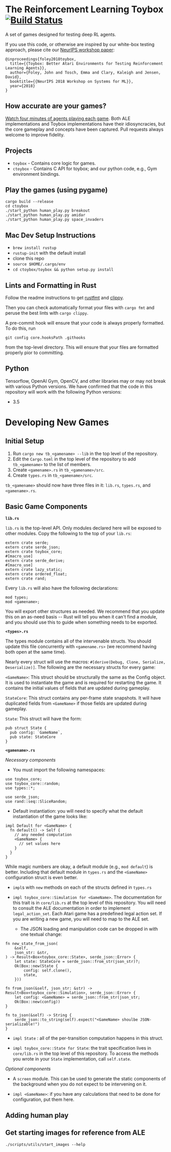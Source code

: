 # The Reinforcement Learning Toybox [![Build Status](https://travis-ci.com/jjfiv/toybox.svg?token=wqGZxUYsDSPaq1jz2zn6&branch=master)](https://travis-ci.com/KDL-umass/toybox)

A set of games designed for testing deep RL agents.

If you use this code, or otherwise are inspired by our white-box testing approach, please cite our [NeurIPS workshop paper](https://arxiv.org/abs/1812.02850):

```
@inproceedings{foley2018toybox,
  title={{Toybox: Better Atari Environments for Testing Reinforcement Learning Agents}},
  author={Foley, John and Tosch, Emma and Clary, Kaleigh and Jensen, David},
  booktitle={{NeurIPS 2018 Workshop on Systems for ML}},
  year={2018}
}
```

## How accurate are your games?

[Watch four minutes of agents playing each game](https://www.youtube.com/watch?v=spx_YQQW1Lw). Both ALE implementations and Toybox implementations have their idiosyncracies, but the core gameplay and concepts have been captured. Pull requests always welcome to improve fidelity.

## Projects

- ``toybox`` - Contains core logic for games.
- ``ctoybox`` - Contains C API for toybox; and our python code, e.g., Gym environment bindings.

## Play the games (using pygame)

    cargo build --release
    cd ctoybox
    ./start_python human_play.py breakout
    ./start_python human_play.py amidar
    ./start_python human_play.py space_invaders

## Mac Dev Setup Instructions
* `brew install rustup`
* `rustup-init` with the default install
* clone this repo
* `source $HOME/.cargo/env`
* `cd ctoybox/toybox && python setup.py install`

## Lints and Formatting in Rust

Follow the readme instructions to get [rustfmt](https://github.com/rust-lang-nursery/rustfmt) and [clippy](https://github.com/rust-lang-nursery/rust-clippy).

Then you can check automatically format your files with ``cargo fmt`` and peruse the best lints with ``cargo clippy``.

A pre-commit hook will ensure that your code is always properly formatted. To do this, run

`git config core.hooksPath .githooks`

from the top-level directory. This will ensure that your files are formatted properly pior to committing.

## Python

Tensorflow, OpenAI Gym, OpenCV, and other libraries may or may not break with various Python versions. We have confirmed that the code in this repository will work with the following Python versions:

* 3.5


# Developing New Games

## Initial Setup
1. Run `cargo new tb_<gamename> --lib` in the top level of the repository. 
2. Edit the `Cargo.toml` in the top level of the repository to add `tb_<gamename>` to the list of members.
3. Create `<gamename>.rs` in `tb_<gamename>/src`.
4. Create `types.rs` in `tb_<gamename>/src`.

`tb_<gamename>` should now have three files in it: `lib.rs`, `types.rs`, and `<gamename>.rs`. 

## Basic Game Components

__`lib.rs`__

`lib.rs` is the top-level API. Only modules declared here will be exposed to other modules. Copy the following to the top of your `lib.rs`:

```
extern crate serde;
extern crate serde_json;
extern crate toybox_core;
#[macro_use]
extern crate serde_derive;
#[macro_use]
extern crate lazy_static;
extern crate ordered_float;
extern crate rand;
```

Every `lib.rs` will also have the following declarations:

```
mod types;
mod <gamename>;
```

You will export other structures as needed. We recommend that you update this on an as-need basis -- Rust will tell you when it can't find a module, and you should use this to guide when something needs to be exported. 

__`<types>.rs`__

The types module contains all of the intervenable structs. You should update this file concurrently with `<gamename.rs>` (we recommend having both open at the same time).

Nearly every struct will use the macros: `#[derive(Debug, Clone, Serialize, Deserialize)]`. The following are the necessary structs for every game:

`<GameName>`: This struct should be structurally the same as the Config object. It is used to instantiate the game and is required for restarting the game. It contains the initial values of fields that are updated during gameplay.

`StateCore`: This struct contains any per-frame state snapshots. It will have duplicated fields from `<GameName>` if those fields are updated during gameplay.

`State`: This struct will have the form:

```
pub struct State {
  pub config: `GameName`,
  pub state: StateCore
}
```


__`<gamename>.rs`__

_Necessary components_

* You must import the following namespaces:
```
use toybox_core;
use toybox_core::random;
use types::*;

use serde_json;
use rand::seq::SliceRandom;
```

* Default instantiation: you will need to specify what the default instantiation of the game looks like: 
```
impl Default for <GameName> {
  fn default() -> Self {
    // any needed computation
    <GameName> {
      // set values here
    }
  }
}
```
While magic numbers are okay, a default module (e.g., `mod default`) is better. Including that default module in `types.rs` and the `<GameName>` configuration struct is even better.

* `impl`s with `new` methods on each of the structs defined in `types.rs`

* `impl toybox_core::Simulation for <GameName>`. The documentation for this trait is in `core/lib.rs` at the top level of this repository. You will need to consult the ALE documentation in order to implement `legal_action_set`. Each Atari game has a predefined legal action set. If you are writing a new game, you will need to map to the ALE set. 
  * The JSON loading and manipulation code can be dropped in with one textual change:

```
fn new_state_from_json(
    &self,
    json_str: &str,
) -> Result<Box<toybox_core::State>, serde_json::Error> {
    let state: StateCore = serde_json::from_str(json_str)?;
    Ok(Box::new(State {
        config: self.clone(),
        state,
    }))

fn from_json(&self, json_str: &str) -> Result<Box<toybox_core::Simulation>, serde_json::Error> {
    let config: <GameName> = serde_json::from_str(json_str;
    Ok(Box::new(config))
}

fn to_json(&self) -> String {
    serde_json::to_string(self).expect("<GameName> shoulbe JSON-serializable!")
}
```

* `impl State` : all of the per-transition computation happens in this struct. 

* `impl toybox_core::State for State`: the trait specification lives in `core/lib.rs` in the top level of this repository. To access the methods you wrote in your `State` implementation, call `self.state`. 

_Optional components_

* A `screen` module. This can be used to generate the static components of the background when you do not expect to be intervening on it.

* `impl <GameName>`: if you have any calculations that need to be done for configuration, put them here. 



## Adding human play

## Get starting images for reference from ALE

`./scripts/utils/start_images --help` 

